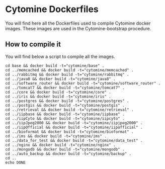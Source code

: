 # Cytomine Dockerfiles
You will find here all the Dockerfiles used to compile Cytomine docker images.
These images are used in the Cytomine-bootstrap procedure.

## How to compile it
You will find below a script to compile all the images.

    cd base && docker build -t="cytomine/base" .
    cd ../memcached && docker build -t="cytomine/memcached" .
    cd ../rabbitmq && docker build -t="cytomine/rabbitmq" .
    cd ../java8 && docker build -t="cytomine/java8" .
    cd ../software_router && docker build -t="cytomine/software_router" .
    cd ../tomcat7 && docker build -t="cytomine/tomcat7" .
    cd ../core && docker build -t="cytomine/core" .
    cd ../iris && docker build -t="cytomine/iris" .
    cd ../postgres && docker build -t="cytomine/postgres" .
    cd ../postgis && docker build -t="cytomine/postgis" .
    cd ../retrieval && docker build -t="cytomine/retrieval" .
    cd ../iipbase && docker build -t="cytomine/iipbase" .
    cd ../iipCyto && docker build -t="cytomine/iipcyto" .
    cd ../iipJpeg2000 && docker build -t="cytomine/iipjpeg2000" .
    cd ../iipOfficial && docker build -t="cytomine/iipofficial" .
    cd ../bioformat && docker build -t="cytomine/bioformat" .
    cd ../ims && docker build -t="cytomine/ims" .
    cd ../data_for_test && docker build -t="cytomine/data_test" .
    cd ../nginx && docker build -t="cytomine/nginx" .
    cd ../mongodb && docker build -t="cytomine/mongodb" .
    cd ../auto_backup && docker build -t="cytomine/backup" .
    cd ..
    echo DONE
